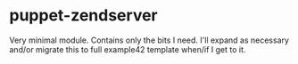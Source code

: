 puppet-zendserver
=================

Very minimal module. Contains only the bits I need.
I'll expand as necessary and/or migrate this to full example42 template when/if I get to it.

